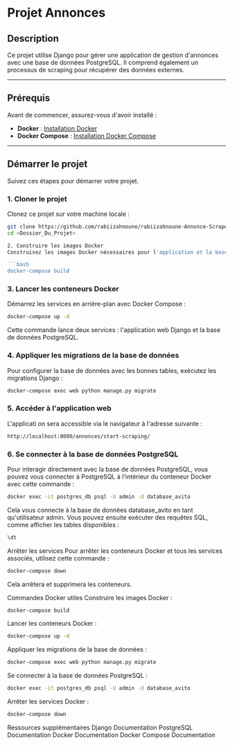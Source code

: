 # Projet Annonces

## Description

Ce projet utilise Django pour gérer une application de gestion d'annonces avec une base de données PostgreSQL. Il comprend également un processus de scraping pour récupérer des données externes.

---

## Prérequis

Avant de commencer, assurez-vous d'avoir installé :

- **Docker** : [Installation Docker](https://docs.docker.com/get-docker/)
- **Docker Compose** : [Installation Docker Compose](https://docs.docker.com/compose/install/)

---

## Démarrer le projet

Suivez ces étapes pour démarrer votre projet.

### 1. Cloner le projet

Clonez ce projet sur votre machine locale :

```bash
git clone https://github.com/rabiizahnoune/rabiizahnoune-Annonce-Scraper-Web-Scraping-Django-PostgreSQL
cd <Dossier_Du_Projet>

2. Construire les images Docker
Construisez les images Docker nécessaires pour l'application et la base de données :

```bash
docker-compose build
```

### 3. Lancer les conteneurs Docker
Démarrez les services en arrière-plan avec Docker Compose :

```bash
docker-compose up -d
```

Cette commande lance deux services : l'application web Django et la base de données PostgreSQL.

### 4. Appliquer les migrations de la base de données
Pour configurer la base de données avec les bonnes tables, exécutez les migrations Django :

```bash
docker-compose exec web python manage.py migrate
```

### 5. Accéder à l'application web
L'applicati on sera accessible via le navigateur à l'adresse suivante :

```bash
http://localhost:8080/annonces/start-scraping/
```

### 6. Se connecter à la base de données PostgreSQL
Pour interagir directement avec la base de données PostgreSQL, vous pouvez vous connecter à PostgreSQL à l'intérieur du conteneur Docker avec cette commande :

```bash
docker exec -it postgres_db psql -U admin -d database_avito
```

Cela vous connecte à la base de données database_avito en tant qu'utilisateur admin. Vous pouvez ensuite exécuter des requêtes SQL, comme afficher les tables disponibles :

```sql
\dt
```

Arrêter les services
Pour arrêter les conteneurs Docker et tous les services associés, utilisez cette commande :

```bash
docker-compose down
```

Cela arrêtera et supprimera les conteneurs.

Commandes Docker utiles
Construire les images Docker :

```bash
docker-compose build
```

Lancer les conteneurs Docker :

```bash
docker-compose up -d
```

Appliquer les migrations de la base de données :

```bash
docker-compose exec web python manage.py migrate
```


Se connecter à la base de données PostgreSQL :

```bash
docker exec -it postgres_db psql -U admin -d database_avito
```

Arrêter les services Docker :

```bash
docker-compose down
```

Ressources supplémentaires
Django Documentation
PostgreSQL Documentation
Docker Documentation
Docker Compose Documentation
